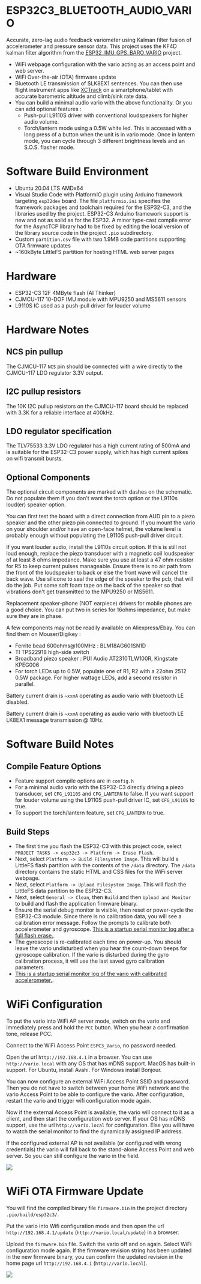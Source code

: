# ESP32C3_BLUETOOTH_AUDIO_VARIO
 Accurate, zero-lag audio feedback variometer using Kalman filter fusion of accelerometer and pressure sensor data. 
 This project uses the KF4D kalman filter algorithm from the [ESP32_IMU_GPS_BARO_VARIO](https://github.com/har-in-air/ESP32_IMU_BARO_GPS_VARIO) project.
* WiFi webpage configuration with the vario acting as an access point and web server.
* WiFi Over-the-air (OTA) firmware update 
* Bluetooth LE transmission of $LK8EX1 sentences. You can then use flight instrument apps like [XCTrack](https://xctrack.org/) on a smartphone/tablet with 
accurate barometric altitude and climb/sink rate data.
* You can build a minimal audio vario with the above functionality. Or you can add optional features :
    * Push-pull L9110S driver with conventional loudspeakers for higher audio volume. 
    * Torch/lantern mode using a 0.5W white led. 
	This is accessed with a long press of a button when the unit is in vario mode. 
	Once in lantern mode, you can cycle through 3 different brightness levels and an S.O.S. flasher mode.


# Software Build Environment 
* Ubuntu 20.04 LTS AMDx64
* Visual Studio Code with PlatformIO plugin using Arduino framework targeting `esp32dev` board. The file `platformio.ini` specifies the framework packages and toolchain required for the ESP32-C3, and the libraries used by the project. ESP32-C3 Arduino framework support is new and not as solid as for the ESP32. A minor type-cast compile error for the AsyncTCP library had to be fixed by editing the local version of the library source code in the project `.pio` subdirectory.
* Custom `partition.csv` file with two 1.9MB code partitions supporting OTA firmware updates
* ~160kByte LittleFS partition for hosting HTML web server pages

# Hardware

* ESP32-C3 12F 4MByte flash (AI Thinker)
* CJMCU-117 10-DOF IMU module with MPU9250 and MS5611 sensors
* L9110S IC used as a push-pull driver for louder volume 

# Hardware Notes

## NCS pin pullup
The CJMCU-117 `NCS` pin should be connected with a wire directly to the 
CJMCU-117  LDO regulator 3.3V output.

## I2C pullup resistors
The 10K I2C pullup resistors on the CJMCU-117 board should be replaced with 3.3K for a reliable interface at 400kHz.

## LDO regulator specification
The TLV75533 3.3V LDO regulator has a high current rating of 500mA and is suitable for the ESP32-C3 power supply, which has high current spikes on wifi transmit bursts. 

## Optional Components
The optional circuit components are marked with dashes on the schematic. Do not populate them if 
you don't want the torch option or the L9110s loud(er) speaker option. 

You can first test the board with a direct connection from AUD pin to a piezo speaker and the other piezo
pin connected to ground. 
If you mount the vario on your shoulder and/or have an open-face helmet, the volume level is probably enough without populating the L9110S push-pull driver circuit.

If you want louder audio, install the L9110s circuit option. If this is still not loud enough, replace the piezo transducer with a magnetic coil loudspeaker of at least 8 ohms impedance. Make sure you use at least a 47 ohm resistor for R5 to keep current pulses manageable. 
Ensure there is no air path from the front of the loudspeaker 
to back or else the front wave will cancel the back wave. 
Use silicone  to seal the edge of the speaker to the pcb, that will do the job. 
Put some soft foam tape on the back of the speaker so that vibrations don't get transmitted 
to the MPU9250 or MS5611.

Replacement speaker-phone (NOT earpiece) drivers for mobile phones are a good choice.  You can put two in series for 16ohms impedance, but make sure they are in phase.

A few components may not be readily available on Aliexpress/Ebay. You can find them on Mouser/Digikey :
* Ferrite bead 600ohms@100MHz : BLM18AG601SN1D
* TI TPS22918 high-side switch 
* Broadband piezo speaker : PUI Audio AT2310TLW100R, Kingstate KPEG006 
* For torch LEDs up to 0.5W, populate one of R1, R2 with a 22ohm 2512 0.5W package. For higher wattage LEDs, add a second resistor in parallel. 


Battery current drain is `~xxmA` operating as audio vario with bluetooth LE disabled. 

Battery current drain is `~xxmA` operating as audio vario with bluetooth LE LK8EX1 message transmission @ 10Hz.

# Software Build Notes

## Compile Feature Options
* Feature support compile options are in `config.h`
* For a minimal audio vario with the ESP32-C3 directly driving a piezo transducer, set `CFG_L9110S` and `CFG_LANTERN` to false.
If you want support for louder volume using the L9110S push-pull driver IC, set `CFG_L9110S` to true.   
* To support the torch/lantern feature, set `CFG_LANTERN` to true.

## Build Steps
* The first time you flash the ESP32-C3 with this project code, select `PROJECT TASKS -> esp32c3 -> Platform -> Erase Flash`. 
* Next, select `Platform -> Build Filesystem Image`. This will build a LittleFS flash partition with the contents of the `/data` directory. The `/data` directory contains the static HTML and CSS files for the WiFi server webpage.
* Next, select `Platform -> Upload Filesystem Image`. This will flash the LittleFS data partition to the ESP32-C3.
* Next, select `General -> Clean`, then `Build` and then `Upload and Monitor` to build and flash the application firmware binary.
* Ensure the serial debug monitor is visible, then reset or power-cycle the ESP32-C3 module. Since there is no calibration data, you will see a calibration error message. Follow the prompts to calibrate both accelerometer and gyroscope.
[This is a startup serial monitor log after a full flash erase.](docs/calibration_log.txt). 
* The gyroscope is re-calibrated each time on power-up. You should leave the vario undisturbed when you hear the count-down beeps for gyroscope calibration. If the vario is disturbed during the gyro calibration process, it will use the last saved gyro calibration parameters.
* [This is a startup serial monitor log of the vario with calibrated accelerometer.](docs/boot_log.txt). 


# WiFi Configuration

To put the vario into WiFi AP server mode, switch on the vario and immediately press and hold the `PCC` button. When you hear a confirmation tone, release PCC. 

Connect to the WiFi Access Point `ESPC3_Vario`, no password needed. 

Open the url `http://192.168.4.1` in a browser.
You can use `http://vario.local` with any OS that has mDNS support. MacOS has built-in support. For Ubuntu, install Avahi. For Windows install Bonjour.

You can now configure an external WiFi Access Point SSID and password. 
Then you do not have to switch between your home WiFi network and the vario Access Point to be able to configure the vario. 
After configuration, restart the vario and trigger wifi configuration mode again.

Now if the external Access Point is available, the vario will connect to it as a client, and then start the configuration web server. 
If your OS has mDNS support, use the url `http://vario.local` for configuration. 
Else you will have to watch the serial monitor to find the dynamically assigned IP address.

If the configured external AP is not available (or configured with wrong credentials) the vario will fall back to the stand-alone Access Point and web server. 
So you can still configure the vario in the field.

<img src="docs/wifi_config_webpage.png">

# WiFi OTA Firmware Update
You will find the compiled binary file `firmware.bin` in the project directory `.pio/build/esp32c3/`. 

Put the vario into Wifi configuration mode and then open the url `http://192.168.4.1/update` (`http://vario.local/update`) in a browser.

Upload the `firmware.bin` file. Switch the vario off and on again. 
Select WiFi configuration mode again. 
If the firmware revision string has been updated in the new firmware binary, you can confirm the updated revision in the home page url `http://192.168.4.1` (`http://vario.local`).

<img src="docs/firmware_update.png">
